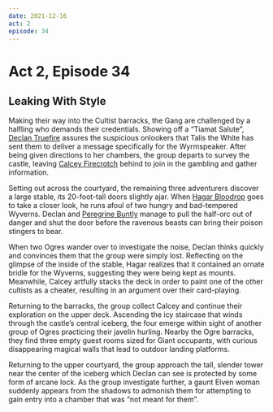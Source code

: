```yaml
---
date: 2021-12-16
act: 2
episode: 34
---
```

# Act 2, Episode 34
##  Leaking With Style
Making their way into the Cultist barracks, the Gang are challenged by a halfling who demands their credentials. Showing off a “Tiamat Salute”, [Declan Truefire](../Characters/Declan%20Truefire/%21index.md) assures the suspicious onlookers that Talis the White has sent them to deliver a message specifically for the Wyrmspeaker. After being given directions to her chambers, the group departs to survey the castle, leaving [Calcey Firecrotch](../Characters/Calcey%20Firecrotch/%21index.md) behind to join in the gambling and gather information.

Setting out across the courtyard, the remaining three adventurers discover a large stable, its 20-foot-tall doors slightly ajar. When [Hagar Bloodrop](../Characters/Hagar%20Bloodrop/%21index.md) goes to take a closer look, he runs afoul of two hungry and bad-tempered Wyverns. Declan and [Peregrine Buntly](../Characters/Peregrine%20Buntly/%21index.md) manage to pull the half-orc out of danger and shut the door before the ravenous beasts can bring their poison stingers to bear.

When two Ogres wander over to investigate the noise, Declan thinks quickly and convinces them that the group were simply lost. Reflecting on the glimpse of the inside of the stable, Hagar realizes that it contained an ornate bridle for the Wyverns, suggesting they were being kept as mounts. Meanwhile, Calcey artfully stacks the deck in order to paint one of the other cultists as a cheater, resulting in an argument over their card-playing.

Returning to the barracks, the group collect Calcey and continue their exploration on the upper deck. Ascending the icy staircase that winds through the castle’s central iceberg, the four emerge within sight of another group of Ogres practicing their javelin hurling. Nearby the Ogre barracks, they find three empty guest rooms sized for Giant occupants, with curious disappearing magical walls that lead to outdoor landing platforms.

Returning to the upper courtyard, the group approach the tall, slender tower near the center of the iceberg which Declan can see is protected by some form of arcane lock. As the group investigate further, a gaunt Elven woman suddenly appears from the shadows to admonish them for attempting to gain entry into a chamber that was “not meant for them”.
